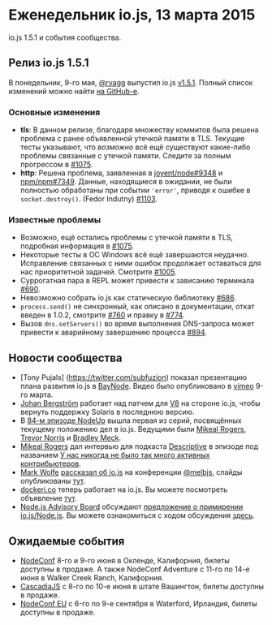 # Еженедельник io.js, 13 марта 2015

io.js 1.5.1 и события сообщества.

## Релиз io.js 1.5.1

В понедельник, 9-го мая, [@rvagg](https://github.com/rvagg) выпустил io.js [v1.5.1](https://iojs.org/dist/v1.5.1/). Полный список изменений можно найти [на GitHub-е](https://github.com/iojs/io.js/blob/v1.x/CHANGELOG.md).

### Основные изменения

* **tls**: В данном релизе, благодаря множеству коммитов была решена проблема с ранее объявленной утечкой памяти в TLS. Текущие тесты указывают, что _возможно_ всё ещё существуют какие-либо проблемы связанные с утечкой памяти. Следите за полным прогрессом в [#1075](https://github.com/iojs/io.js/issues/1075).
* **http**: Решена проблема, заявленная в [joyent/node#9348](https://github.com/joyent/node/issues/9348) и [npm/npm#7349](https://github.com/npm/npm/issues/7349). Данные, находящиеся в ожидании, не были полностью обработаны при событии `'error'`, приводя к ошибке в `socket.destroy()`. (Fedor Indutny) [#1103](https://github.com/iojs/io.js/pull/1103).

### Известные проблемы

* Возможно, ещё остались проблемы с утечкой памяти в TLS, подробная информация в [#1075](https://github.com/iojs/io.js/issues/1075).
* Некоторые тесты в ОС Windows всё ещё завершаются неудачно. Исправление связанных с ними ошибок продолжает оставаться для нас приоритетной задачей. Смотрите [#1005](https://github.com/iojs/io.js/issues/1005).
* Суррогатная пара в REPL может привести к зависанию терминала [#690](https://github.com/iojs/io.js/issues/690).
* Невозможно собрать io.js как статическую библиотеку [#686](https://github.com/iojs/io.js/issues/686).
* `process.send()` не синхронный, как описано в документации, откат введен в 1.0.2, смотрите [#760](https://github.com/iojs/io.js/issues/760) и правку в [#774](https://github.com/iojs/io.js/issues/774).
* Вызов `dns.setServers()` во время выполнения DNS-запроса может привести к аварийному завершению процесса [#894](https://github.com/iojs/io.js/issues/894).


## Новости сообщества

* [Tony Pujals] (https://twitter.com/subfuzion) показал презентацию плана развития io.js в [BayNode](http://www.meetup.com/BayNode/events/220246228/). Видео было опубликовано в [vimeo](https://vimeo.com/121707989) 9-го марта.
* [Johan Bergström](https://github.com/jbergstroem) работает над патчем для [V8](https://codereview.chromium.org/990063002) на стороне io.js, чтобы вернуть поддержку Solaris в последнюю версию.
* В [84-м эпизоде NodeUp](http://nodeup.com/eightyfour) вышла первая из серий, посвящённых текущему положению дел в io.js. Ведущими были [Mikeal Rogers](https://github.com/mikeal), [Trevor Norris](https://github.com/trevnorris) и [Bradley Meck](https://github.com/bmeck).
* [Mikeal Rogers](https://github.com/mikeal) дал интервью для подкаста [Descriptive](http://descriptive.audio) в эпизоде под названием [У нас никогда не было так много активных контрибьютеров](http://descriptive.audio/episodes/12).
* [Mark Wolfe](https://twitter.com/wolfeidau) [рассказал об io.js](https://twitter.com/wolfeidau/status/575785856545378304) на конференции [@melbjs](https://twitter.com/melbjs), слайды опубликованы [тут](https://speakerdeck.com/wolfeidau/iojs-bringing-es6-to-the-node).
* [dockeri.co](http://dockeri.co/) теперь работает на io.js. Вы можете посмотреть объявление [тут](https://twitter.com/wjblankenship/status/575867637680369665).
* [Node.js Advisory Board](https://nodejs.org/about/advisory-board/) обсуждают [предложение о примирении io.js/Node.js](https://github.com/iojs/io.js/issues/978). Вы можете ознакомиться с ходом обсуждения [здесь](https://github.com/joyent/nodejs-advisory-board/blob/master/meetings/2015-03-09/minutes.md#nodejsiojs-reconciliation-bb).

## Ожидаемые события

* [NodeConf](http://nodeconf.com/) 8-го и 9-го июня в Окленде, Калифорния, билеты доступны в продаже. А также NodeConf Adventure с 11-го по 14-е июня в Walker Creek Ranch, Калифорния.
* [CascadiaJS](http://2015.cascadiajs.com/) с 8-го по 10-е июня в штате Вашингтон, билеты доступны в продаже.
* [NodeConf EU](http://nodeconf.eu/) c 6-го по 9-е сентября в Waterford, Ирландия, билеты доступны в продаже.